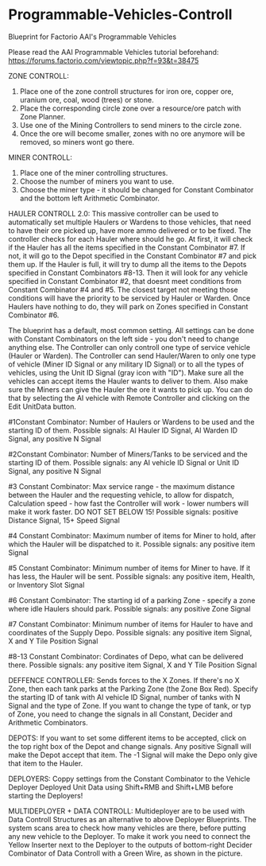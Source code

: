 # Programmable-Vehicles-Controll
Blueprint for Factorio AAI's Programmable Vehicles


Please read the AAI Programmable Vehicles tutorial beforehand:
https://forums.factorio.com/viewtopic.php?f=93&t=38475


ZONE CONTROLL:
1. Place one of the zone controll structures for iron ore, copper ore, uranium ore, coal, wood (trees) or stone.
2. Place the corresponding circle zone over a resource/ore patch with Zone Planner.
3. Use one of the Mining Controllers to send miners to the circle zone.
4. Once the ore will become smaller, zones with no ore anymore will be removed, so miners wont go there.


MINER CONTROLL:
1. Place one of the miner controlling structures.
2. Choose the number of miners you want to use.
3. Choose the miner type - it should be changed for Constant Combinator and the bottom left Arithmetic Combinator.


HAULER CONTROLL 2.0:
This massive controller can be used to automatically set multiple Haulers or Wardens to those vehicles, that need to have their ore picked up, have more ammo delivered or to be fixed. The controller checks for each Hauler where should he go. At first, it will check if the Hauler has all the items specified in the Constant Combinator #7. If not, it will go to the Depot specified in the Constant Combinator #7 and pick them up. If the Hauler is full, it will try to dump all the items to the Depots specified in Constant Combinators #8-13. Then it will look for any vehicle specified in Constant Combinator #2, that doesnt meet conditions from Constant Combinator #4 and #5. The closest target not meeting those conditions will have the priority to be serviced by Hauler or Warden. Once Haulers have nothing to do, they will park on Zones specified in Constant Combinator #6.


The blueprint has a default, most common setting. All settings can be done with Constant Combinators on the left side - you don't need to change anything else. The Controller can only controll one type of service vehicle (Hauler or Warden). The Controller can send Hauler/Waren to only one type of vehicle (Miner ID Signal or any military ID Signal) or to all the types of vehicles, using the Unit ID Signal (gray icon with "ID"). Make sure all the vehicles can accept items the Hauler wants to deliver to them. Also make sure the Miners can give the Hauler the ore it wants to pick up. You can do that by selecting the AI vehicle with Remote Controller and clicking on the Edit UnitData button.


#1Constant Combinator: Number of Haulers or Wardens to be used and the starting ID of them. Possible signals: AI Hauler ID Signal, AI Warden ID Signal, any positive N Signal

#2Constant Combinator: Number of Miners/Tanks to be serviced and the starting ID of them. Possible signals: any AI vehicle ID Signal or Unit ID Signal, any positive N Signal

#3 Constant Combinator: Max service range - the maximum distance between the Hauler and the requesting vehicle, to allow for dispatch, Calculation speed - how fast the Controller will work - lower numbers will make it work faster. DO NOT SET BELOW 15! Possible signals: positive Distance Signal, 15+ Speed Signal

#4 Constant Combinator: Maximum number of items for Miner to hold, after which the Hauler will be dispatched to it. Possible signals: any positive item Signal

#5 Constant Combinator: Minimum number of items for Miner to have. If it has less, the Hauler will be sent. Possible signals: any positive item, Health, or Inventory Slot Signal

#6 Constant Combinator: The starting id of a parking Zone - specify a zone where idle Haulers should park. Possible signals: any positive Zone Signal

#7 Constant Combinator: Minimum number of items for Hauler to have and coordinates of the Supply Depo. Possible signals: any positive item Signal, X and Y Tile Position Signal

#8-13 Constant Combinator: Cordinates of Depo, what can be delivered there. Possible signals: any positive item Signal, X and Y Tile Position Signal


DEFFENCE CONTROLLER:
Sends forces to the X Zones. If there's no X Zone, then each tank parks at the Parking Zone (the Zone Box Red).
Specify the starting ID of tank with AI vehicle ID Signal, number of tanks with N Signal and the type of Zone. If you want to change the type of tank, or typ of Zone, you need to change the signals in all Constant, Decider and Arithmetic Combinators.


DEPOTS:
If you want to set some different items to be accepted, click on the top right box of the Depot and change signals. Any positive Signall will make the Depot accept that item. The -1 Signal will make the Depo only give that item to the Hauler.


DEPLOYERS:
Coppy settings from the Constant Combinator to the Vehicle Deployer Deployed Unit Data using Shift+RMB and Shift+LMB before starting the Deployers!


MULTIDEPLOYER + DATA CONTROLL:
Multideployer are to be used with Data Controll Structures as an alternative to above Deployer Blueprints. The system scans area to check how many vehicles are there, before putting any new vehicle to the Deployer. To make it work you need to connect the Yellow Inserter next to the Deployer to the outputs of bottom-right Decider Combinator of Data Controll with a Green Wire, as shown in the picture.
